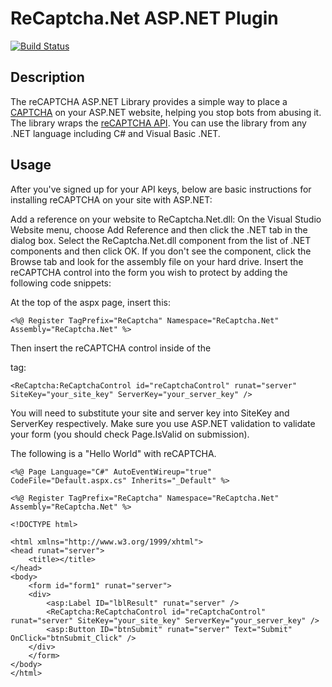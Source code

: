 # ReCaptcha.Net ASP.NET Plugin

[![Build Status](https://travis-ci.org/janssenr/ReCaptcha.Net.svg?branch=master)](https://travis-ci.org/janssenr/ReCaptcha.Net)

## Description

The reCAPTCHA ASP.NET Library provides a simple way to place a [CAPTCHA](http://www.google.com/recaptcha/) on your ASP.NET website, helping you stop bots from abusing it. The library wraps the [reCAPTCHA API](https://developers.google.com/recaptcha/intro). You can use the library from any .NET language including C# and Visual Basic .NET.

## Usage

After you've signed up for your API keys, below are basic instructions for installing reCAPTCHA on your site with ASP.NET:

Add a reference on your website to ReCaptcha.Net.dll: On the Visual Studio Website menu, choose Add Reference and then click the .NET tab in the dialog box. Select the ReCaptcha.Net.dll component from the list of .NET components and then click OK. If you don't see the component, click the Browse tab and look for the assembly file on your hard drive.
Insert the reCAPTCHA control into the form you wish to protect by adding the following code snippets:

At the top of the aspx page, insert this:

```
<%@ Register TagPrefix="ReCaptcha" Namespace="ReCaptcha.Net" Assembly="ReCaptcha.Net" %>
```

Then insert the reCAPTCHA control inside of the <form runat="server"> tag:

```
<ReCaptcha:ReCaptchaControl id="reCaptchaControl" runat="server" SiteKey="your_site_key" ServerKey="your_server_key" />
```

You will need to substitute your site and server key into SiteKey and ServerKey respectively.
Make sure you use ASP.NET validation to validate your form (you should check Page.IsValid on submission).

The following is a "Hello World" with reCAPTCHA.

```
<%@ Page Language="C#" AutoEventWireup="true" CodeFile="Default.aspx.cs" Inherits="_Default" %>

<%@ Register TagPrefix="ReCaptcha" Namespace="ReCaptcha.Net" Assembly="ReCaptcha.Net" %>

<!DOCTYPE html>

<html xmlns="http://www.w3.org/1999/xhtml">
<head runat="server">
    <title></title>
</head>
<body>
    <form id="form1" runat="server">
    <div>
        <asp:Label ID="lblResult" runat="server" />
        <ReCaptcha:ReCaptchaControl id="reCaptchaControl" runat="server" SiteKey="your_site_key" ServerKey="your_server_key" />
        <asp:Button ID="btnSubmit" runat="server" Text="Submit" OnClick="btnSubmit_Click" />
    </div>
    </form>
</body>
</html>
```